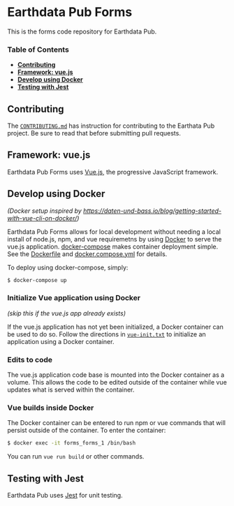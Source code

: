 # Earthdata Pub Forms

This is the forms code repository for Earthdata Pub.

### Table of Contents

- **[Contributing](#contributing)**
- **[Framework: vue.js](#framework-vue.js)**
- **[Develop using Docker](#develop-using-docker)**
- **[Testing with Jest](#testing-with-jest)**

## Contributing

The [`CONTRIBUTING.md`](./CONTRIBUTING.md) has instruction for contributing to the Earthata Pub project. Be sure to read that before submitting pull requests.

## Framework: vue.js

Earthdata Pub Forms uses [Vue.js](https://vuejs.org/), the progressive JavaScript framework.

## Develop using Docker

_(Docker setup inspired by https://daten-und-bass.io/blog/getting-started-with-vue-cli-on-docker/)_

Earthdata Pub Forms allows for local development without needing a local install of node.js, npm, and vue requiremetns by using [Docker](https://docs.docker.com/) to serve the vue.js application. [docker-compose](https://docs.docker.com/compose/) makes container deployment simple. See the [Dockerfile](./Dockerfile) and [docker.compose.yml](./docker-compose.yml) for details.

To deploy using docker-compose, simply:

```bash
$ docker-compose up
```

### Initialize Vue application using Docker

_(skip this if the vue.js app already exists)_

If the vue.js application has not yet been initialized, a Docker container can be used to do so. Follow the directions in [`vue-init.txt`](./vue-init.txt) to initialize an application using a Docker container.

### Edits to code

The vue.js application code base is mounted into the Docker container as a volume. This allows the code to be edited outside of the container while vue updates what is served within the container.

### Vue builds inside Docker

The Docker container can be entered to run npm or vue commands that will persist outside of the container. To enter the container:

```bash
$ docker exec -it forms_forms_1 /bin/bash
```

You can run `vue run build` or other commands.

## Testing with Jest

Earthdata Pub uses [Jest](https://jestjs.io/) for unit testing.